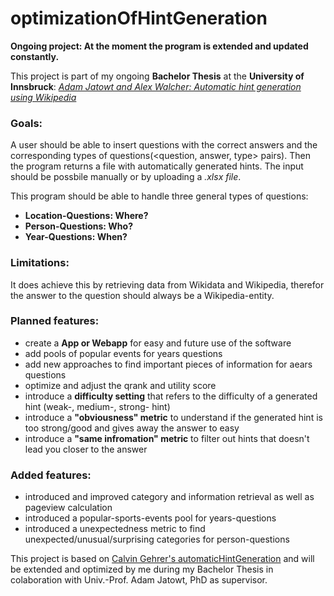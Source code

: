 # optimizationOfHintGeneration 

**Ongoing project: At the moment the program is extended and updated constantly.**

This project is part of my ongoing **Bachelor Thesis** at the **University of Innsbruck**: 
[*Adam Jatowt and Alex Walcher: Automatic hint generation using Wikipedia*](https://ds-informatik.uibk.ac.at/doku.php?id=current_topics)

### **Goals:**
A user should be able to insert questions with the correct answers and the corresponding types of questions(<question, answer, type> pairs).
Then the program returns a file with automatically generated hints. The input should be possbile manually or by uploading a *.xlsx file*. 

This program should be able to handle three general types of questions: 

 - **Location-Questions: Where?** 
 - **Person-Questions: Who?** 
 - **Year-Questions: When?** 

### **Limitations:**
It does achieve this by retrieving data from Wikidata and Wikipedia, therefor the answer to the question should always be a Wikipedia-entity.

### **Planned features:**

- create a **App or Webapp** for easy and future use of the software
- add pools of popular events for years questions
- add new approaches to find important pieces of information for aears questions
- optimize and adjust the qrank and utility score 
- introduce a **difficulty setting** that refers to the difficulty of a generated hint (weak-, medium-, strong- hint)
- introduce a **"obviousness" metric** to understand if the generated hint is too strong/good and gives away the answer to easy
- introduce a **"same infromation" metric** to filter out hints that doesn't lead you closer to the answer

### **Added features:**
- introduced and improved category and information retrieval as well as pageview calculation
- introduced a popular-sports-events pool for years-questions
- introduced a unexpectedness metric to find unexpected/unusual/surprising categories for person-questions

This project is based on [Calvin Gehrer's automaticHintGeneration](https://github.com/calvingehrer/automaticHintGeneration#readme) and will be extended and optimized by me during my Bachelor Thesis in colaboration with Univ.-Prof. Adam Jatowt, PhD as supervisor. 
